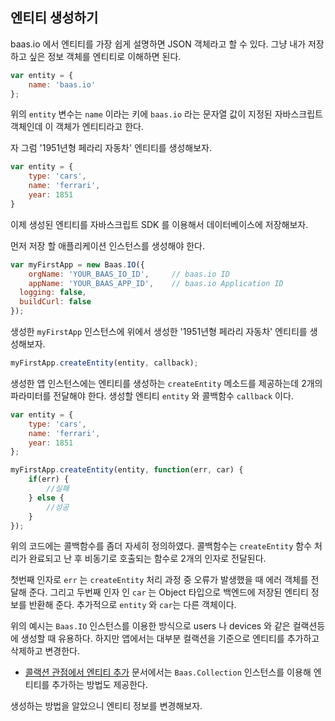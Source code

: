 ## 엔티티 생성하기

baas.io 에서 엔티티를 가장 쉽게 설명하면 JSON 객체라고 할 수 있다.  그냥 내가 저장하고 싶은 정보 객체를 엔티티로 이해하면 된다.

``` js
var entity = {
	name: 'baas.io'
};
```

위의 `entity` 변수는 `name` 이라는 키에 `baas.io` 라는 문자열 값이 지정된 자바스크립트 객체인데 이 객체가 엔티티라고 한다.

자 그럼 '1951년형 페라리 자동차' 엔티티를 생성해보자.

``` js
var entity = {
	type: 'cars',
	name: 'ferrari',
	year: 1851
}
```

이제 생성된 엔티티를 자바스크립트 SDK 를 이용해서 데이터베이스에 저장해보자.

먼저 저장 할 애플리케이션 인스턴스를 생성해야 한다. 

``` js
var myFirstApp = new Baas.IO({
	orgName: 'YOUR_BAAS_IO_ID',		// baas.io ID
	appName: 'YOUR_BAAS_APP_ID',	// baas.io Application ID
  logging: false,
  buildCurl: false
});
```

생성한 `myFirstApp` 인스턴스에 위에서 생성한 '1951년형 페라리 자동차' 엔티티를 생성해보자.

``` js
myFirstApp.createEntity(entity, callback);
```

생성한 앱 인스턴스에는 엔티티를 생성하는 `createEntity` 메소드를 제공하는데 2개의 파라미터를 전달해야 한다.  생성할 엔티티 `entity` 와 콜백함수 `callback` 이다. 

``` js
var entity = {
	type: 'cars',
	name: 'ferrari',
	year: 1851
};

myFirstApp.createEntity(entity, function(err, car) {
	if(err) {
		//실패
	} else {
		//성공
	}	
});
```

위의 코드에는 콜백함수를 좀더 자세히 정의하였다.  콜백함수는 `createEntity` 함수 처리가 완료되고 난 후 비동기로 호출되는 함수로 2개의 인자로 전달된다.

첫번째 인자로 `err` 는 `createEntity` 처리 과정 중 오류가 발생했을 때 에러 객체를 전달해 준다. 그리고 두번째 인자 인 `car` 는 Object 타입으로 백엔드에 저장된 엔티티 정보를 반환해 준다. 추가적으로 `entity` 와 `car`는 다른 객체이다. 

위의 예시는 `Baas.IO` 인스턴스를 이용한 방식으로 users 나 devices 와 같은 컬랙션등에 생성할 때 유용하다. 하지만 앱에서는 대부분 컬랙션을 기준으로 엔티티를 추가하고 삭제하고 변경한다.

* [콜랙션 관점에서 엔티티 추가]() 문서에서는 `Baas.Collection` 인스턴스를 이용해 엔티티를 추가하는 방법도 제공한다.

생성하는 방법을 알았으니 엔티티 정보를 변경해보자.